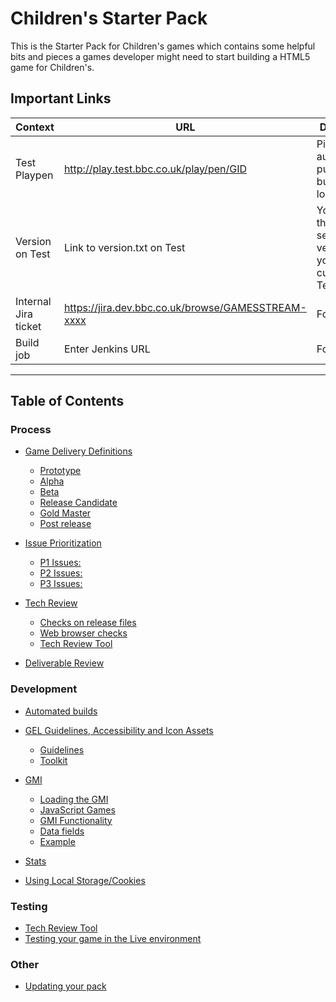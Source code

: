 # Children's Starter Pack

This is the Starter Pack for Children's games which contains some helpful bits
and pieces a games developer might need to start building a HTML5 game for
Children's.

## Important Links

| Context | URL | Description |
|---------|-----|-------------|
| Test Playpen | http://play.test.bbc.co.uk/play/pen/GID | Pipeline automatically pushes new builds to this location |
| Version on Test | Link to version.txt on Test | You can use this link to see what version of your game is currently on Test |
| Internal Jira ticket | https://jira.dev.bbc.co.uk/browse/GAMESSTREAM-xxxx | For BBC use |
| Build job | Enter Jenkins URL | For BBC use |

___
## Table of Contents

### Process
  * [Game Delivery Definitions](docs/game-delivery-definitions.md#game-delivery-definitions)
    * [Prototype](docs/game-delivery-definitions.md#prototype)
    * [Alpha](docs/game-delivery-definitions.md#alpha)
    * [Beta](docs/game-delivery-definitions.md#beta)
    * [Release Candidate](docs/game-delivery-definitions.md#release-candidate)
    * [Gold Master](docs/game-delivery-definitions.md#gold-master)
    * [Post release](docs/game-delivery-definitions.md#post-release)
    
  * [Issue Prioritization](docs/game-delivery-definitions.md#issue-prioritization)
    * [P1 Issues:](docs/game-delivery-definitions.md#p1-issues)
    * [P2 Issues:](docs/game-delivery-definitions.md#p2-issues)
    * [P3 Issues:](docs/game-delivery-definitions.md#p3-issues)

  * [Tech Review](docs/tech-review.md#tech-review)
    * [Checks on release files](docs/tech-review.md#checks-on-release-files)
    * [Web browser checks](docs/tech-review.md#web-browser-checks)
    * [Tech Review Tool](docs/tech-review.md#tech-review-tool)

  * [Deliverable Review](docs/deliverable-review.md#deliverable-review)

### Development
  * [Automated builds](docs/automated-builds.md#automated-builds)

  * [GEL Guidelines, Accessibility and Icon Assets](docs/gel-guidelines.md#gel-guidelines-accessibility-and-icon-assets)
    * [Guidelines](docs/gel-guidelines.md#guidelines)
    * [Toolkit](docs/gel-guidelines.md#toolkit)

  * [GMI](docs/gmi.md#gmi)
    * [Loading the GMI](docs/gmi.md#loading-the-gmi)
    * [JavaScript Games](docs/gmi.md#javascript-games)
    * [GMI Functionality](docs/gmi.md#gmi-functionality)
    * [Data fields](docs/gmi.md#data-fields)
    * [Example](docs/gmi.md#example)

  * [Stats](docs/stats.md#stats)
  * [Using Local Storage/Cookies](docs/data-storage.md#using-local-storagecookies)

### Testing
  * [Tech Review Tool](docs/tech-review-tool.md#tech-review-tool)
  * [Testing your game in the Live environment](docs/testing-on-cbbc-page.md#testing-your-game-in-the-live-environment)

### Other
* [Updating your pack](#updating-your-pack)

